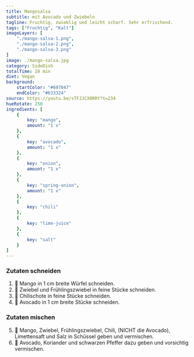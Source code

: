 ```yaml
---
title: Mangosalsa
subtitle: mit Avocado und Zwiebeln
tagline: Fruchtig, zwieblig und leicht scharf. Sehr erfrischend.
tags: ["Fruchtig", "Kalt"]
imageLayers: [
    "./mango-salsa-1.png",
    "./mango-salsa-2.png",
    "./mango-salsa-3.png"
]
image: ./mango-salsa.jpg
category: SideDish
totalTime: 20 min
diet: Vegan
background:
    startColor: "#697047"
    endColor: "#633324"
source: https://youtu.be/sTFJJCX0RRY?t=234
hueRotate: 250
ingredients: [
    {
        key: "mango",
        amount: "1 x"
    },
    {
        key: "avocado",
        amount: "1 x"
    },
    {
        key: "onion",
        amount: "1 x"
    },
    {
        key: "spring-onion",
        amount: "1 x"
    },
    {
        key: "chili"
    },
    {
        key: "lime-juice"
    },
    {
        key: "salt"
    }
]
---
```


### Zutaten schneiden

1. 🔪 Mango in 1 cm breite Würfel schneiden.
2. 🔪 Zwiebel und Frühlingszwiebel in feine Stücke schneiden.
3. 🔪 Chilischote in feine Stücke schneiden.
4. 🔪 Avocado in 1 cm breite Stücke schneiden.

### Zutaten mischen

5. 🥣 Mango, Zwiebel, Frühlingszwiebel, Chili, (NICHT die Avocado), Limettensaft und Salz in Schüssel geben und vermischen.
6. 🥣 Avocado, Koriander und schwarzen Pfeffer dazu geben und vorsichtig vermischen.